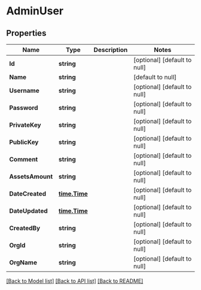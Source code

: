 # AdminUser

## Properties
Name | Type | Description | Notes
------------ | ------------- | ------------- | -------------
**Id** | **string** |  | [optional] [default to null]
**Name** | **string** |  | [default to null]
**Username** | **string** |  | [optional] [default to null]
**Password** | **string** |  | [optional] [default to null]
**PrivateKey** | **string** |  | [optional] [default to null]
**PublicKey** | **string** |  | [optional] [default to null]
**Comment** | **string** |  | [optional] [default to null]
**AssetsAmount** | **string** |  | [optional] [default to null]
**DateCreated** | [**time.Time**](time.Time.md) |  | [optional] [default to null]
**DateUpdated** | [**time.Time**](time.Time.md) |  | [optional] [default to null]
**CreatedBy** | **string** |  | [optional] [default to null]
**OrgId** | **string** |  | [optional] [default to null]
**OrgName** | **string** |  | [optional] [default to null]

[[Back to Model list]](../README.md#documentation-for-models) [[Back to API list]](../README.md#documentation-for-api-endpoints) [[Back to README]](../README.md)


